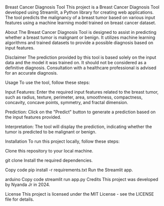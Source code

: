 
Breast Cancer Diagnosis Tool
This project is a Breast Cancer Diagnosis Tool developed using Streamlit, a Python library for creating web applications. The tool predicts the malignancy of a breast tumor based on various input features using a machine learning model trained on breast cancer dataset.

About
The Breast Cancer Diagnosis Tool is designed to assist in predicting whether a breast tumor is malignant or benign. It utilizes machine learning algorithms and trained datasets to provide a possible diagnosis based on input features.

Disclaimer
The prediction provided by this tool is based solely on the input data and the model it was trained on. It should not be considered as a definitive diagnosis. Consultation with a healthcare professional is advised for an accurate diagnosis.

Usage
To use the tool, follow these steps:

Input Features: Enter the required input features related to the breast tumor, such as radius, texture, perimeter, area, smoothness, compactness, concavity, concave points, symmetry, and fractal dimension.

Prediction: Click on the "Predict" button to generate a prediction based on the input features provided.

Interpretation: The tool will display the prediction, indicating whether the tumor is predicted to be malignant or benign.

Installation
To run this project locally, follow these steps:

Clone this repository to your local machine.



git clone 
Install the required dependencies.

Copy code
pip install -r requirements.txt
Run the Streamlit app.

arduino
Copy code
streamlit run app.py
Credits
This project was developed by Nyanda Jr in 2024.

License
This project is licensed under the MIT License - see the LICENSE file for details.
